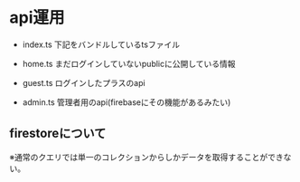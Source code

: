 # api運用

- index.ts
  下記をバンドルしているtsファイル

- home.ts
  まだログインしていないpublicに公開している情報

- guest.ts
  ログインしたプラスのapi

- admin.ts
  管理者用のapi(firebaseにその機能があるみたい)

## firestoreについて

※通常のクエリでは単一のコレクションからしかデータを取得することができない。
